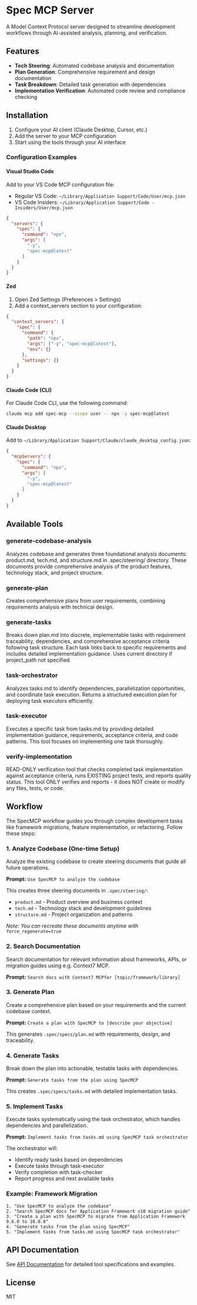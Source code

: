 # Spec MCP Server

A Model Context Protocol server designed to streamline development workflows through AI-assisted analysis, planning, and verification.

## Features

- **Tech Steering**: Automated codebase analysis and documentation
- **Plan Generation**: Comprehensive requirement and design documentation
- **Task Breakdown**: Detailed task generation with dependencies
- **Implementation Verification**: Automated code review and compliance checking

## Installation

1. Configure your AI client (Claude Desktop, Cursor, etc.)
2. Add the server to your MCP configuration
3. Start using the tools through your AI interface

### Configuration Examples

#### Visual Studio Code

Add to your VS Code MCP configuration file:
- Regular VS Code: `~/Library/Application Support/Code/User/mcp.json`
- VS Code Insiders: `~/Library/Application Support/Code - Insiders/User/mcp.json`

```json
{
  "servers": {
    "spec": {
      "command": "npx",
      "args": [
        "-y",
        "spec-mcp@latest"
      ]
    }
  }
}
```

#### Zed

1. Open Zed Settings (Preferences > Settings)
2. Add a context_servers section to your configuration:

```json
{
  "context_servers": {
    "spec": {
      "command": {
        "path": "npx",
        "args": ["-y", "spec-mcp@latest"],
        "env": {}
      },
      "settings": {}
    }
  }
}
```

#### Claude Code (CLI)

For Claude Code CLI, use the following command:

```bash
claude mcp add spec-mcp --scope user -- npx -y spec-mcp@latest
```

#### Claude Desktop

Add to `~/Library/Application Support/Claude/claude_desktop_config.json`:

```json
{
  "mcpServers": {
    "spec": {
      "command": "npx",
      "args": [
        "-y",
        "spec-mcp@latest"
      ]
    }
  }
}
```

## Available Tools

### generate-codebase-analysis
Analyzes codebase and generates three foundational analysis documents: product.md, tech.md, and structure.md in .spec/steering/ directory. These documents provide comprehensive analysis of the product features, technology stack, and project structure.

### generate-plan
Creates comprehensive plans from user requirements, combining requirements analysis with technical design.

### generate-tasks
Breaks down plan.md into discrete, implementable tasks with requirement traceability, dependencies, and comprehensive acceptance criteria following task structure. Each task links back to specific requirements and includes detailed implementation guidance. Uses current directory if project_path not specified.

### task-orchestrator
Analyzes tasks.md to identify dependencies, parallelization opportunities, and coordinate task execution. Returns a structured execution plan for deploying task executors efficiently.

### task-executor
Executes a specific task from tasks.md by providing detailed implementation guidance, requirements, acceptance criteria, and code patterns. This tool focuses on implementing one task thoroughly.

### verify-implementation
READ-ONLY verification tool that checks completed task implementation against acceptance criteria, runs EXISTING project tests, and reports quality status. This tool ONLY verifies and reports - it does NOT create or modify any files, tests, or code.

## Workflow

The SpecMCP workflow guides you through complex development tasks like framework migrations, feature implementation, or refactoring. Follow these steps:

### 1. Analyze Codebase (One-time Setup)
Analyze the existing codebase to create steering documents that guide all future operations.

**Prompt:** `Use SpecMCP to analyze the codebase`

This creates three steering documents in `.spec/steering/`:
- `product.md` - Product overview and business context
- `tech.md` - Technology stack and development guidelines
- `structure.md` - Project organization and patterns

*Note: You can recreate these documents anytime with `force_regenerate=true`*

### 2. Search Documentation
Search documentation for relevant information about frameworks, APIs, or migration guides using e.g. Context7 MCP.

**Prompt:** `Search docs with Context7 MCPfor [topic/framework/library]`

### 3. Generate Plan
Create a comprehensive plan based on your requirements and the current codebase context.

**Prompt:** `Create a plan with SpecMCP to [describe your objective]`

This generates `.spec/specs/plan.md` with requirements, design, and traceability.

### 4. Generate Tasks
Break down the plan into actionable, testable tasks with dependencies.

**Prompt:** `Generate tasks from the plan using SpecMCP`

This creates `.spec/specs/tasks.md` with detailed implementation tasks.

### 5. Implement Tasks
Execute tasks systematically using the task orchestrator, which handles dependencies and parallelization.

**Prompt:** `Implement tasks from tasks.md using SpecMCP task orchestrator`

The orchestrator will:
- Identify ready tasks based on dependencies
- Execute tasks through task-executor
- Verify completion with task-checker
- Report progress and next available tasks

### Example: Framework Migration
```
1. "Use SpecMCP to analyze the codebase"
2. "Search SpecMCP docs for Application Framework v10 migration guide"
3. "Create a plan with SpecMCP to migrate from Application Framework 9.6.0 to 10.0.0"
4. "Generate tasks from the plan using SpecMCP"
5. "Implement tasks from tasks.md using SpecMCP task orchestrator"
```

## API Documentation

See [API Documentation](docs/api.md) for detailed tool specifications and examples.

## License

MIT
